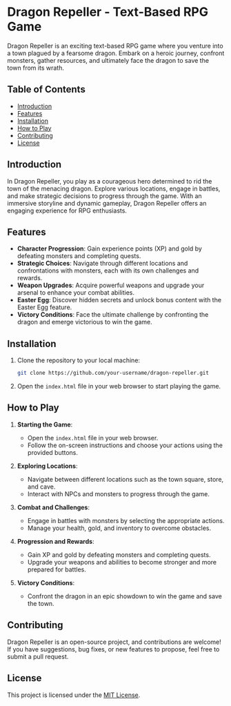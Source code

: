 # Dragon Repeller - Text-Based RPG Game

Dragon Repeller is an exciting text-based RPG game where you venture into a town plagued by a fearsome dragon. Embark on a heroic journey, confront monsters, gather resources, and ultimately face the dragon to save the town from its wrath.

## Table of Contents

- [Introduction](#introduction)
- [Features](#features)
- [Installation](#installation)
- [How to Play](#how-to-play)
- [Contributing](#contributing)
- [License](#license)

## Introduction

In Dragon Repeller, you play as a courageous hero determined to rid the town of the menacing dragon. Explore various locations, engage in battles, and make strategic decisions to progress through the game. With an immersive storyline and dynamic gameplay, Dragon Repeller offers an engaging experience for RPG enthusiasts.

## Features

- **Character Progression**: Gain experience points (XP) and gold by defeating monsters and completing quests.
- **Strategic Choices**: Navigate through different locations and confrontations with monsters, each with its own challenges and rewards.
- **Weapon Upgrades**: Acquire powerful weapons and upgrade your arsenal to enhance your combat abilities.
- **Easter Egg**: Discover hidden secrets and unlock bonus content with the Easter Egg feature.
- **Victory Conditions**: Face the ultimate challenge by confronting the dragon and emerge victorious to win the game.

## Installation

1. Clone the repository to your local machine:

    ```bash
    git clone https://github.com/your-username/dragon-repeller.git
    ```

2. Open the `index.html` file in your web browser to start playing the game.

## How to Play

1. **Starting the Game**:
   - Open the `index.html` file in your web browser.
   - Follow the on-screen instructions and choose your actions using the provided buttons.

2. **Exploring Locations**:
   - Navigate between different locations such as the town square, store, and cave.
   - Interact with NPCs and monsters to progress through the game.

3. **Combat and Challenges**:
   - Engage in battles with monsters by selecting the appropriate actions.
   - Manage your health, gold, and inventory to overcome obstacles.

4. **Progression and Rewards**:
   - Gain XP and gold by defeating monsters and completing quests.
   - Upgrade your weapons and abilities to become stronger and more prepared for battles.

5. **Victory Conditions**:
   - Confront the dragon in an epic showdown to win the game and save the town.

## Contributing

Dragon Repeller is an open-source project, and contributions are welcome! If you have suggestions, bug fixes, or new features to propose, feel free to submit a pull request.

## License

This project is licensed under the [MIT License](LICENSE).